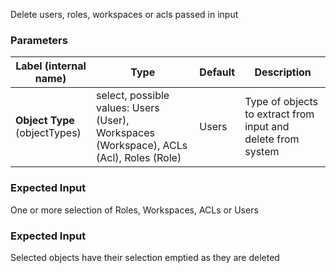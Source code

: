 
 Delete users, roles, workspaces or acls passed in input

### Parameters
|Label (internal name)|Type|Default|Description|
|---|---|---|---|
|**Object Type** (objectTypes)|select, possible values: Users (User), Workspaces (Workspace), ACLs (Acl), Roles (Role)|Users|Type of objects to extract from input and delete from system|



### Expected Input
One or more selection of Roles, Workspaces, ACLs or Users


### Expected Input
Selected objects have their selection emptied as they are deleted


